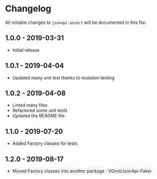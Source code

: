 # Changelog

All notable changes to `jsonapi-assert` will be documented in this file.

## 1.0.0 - 2019-03-31

- Initial release

## 1.0.1 - 2019-04-04

- Updated many unit test thanks to mutation testing

## 1.0.2 - 2019-04-08

- Linted many files
- Refactored some unit tests
- Updated the README file

## 1.1.0 - 2019-07-20

- Added Factory classes for tests

## 1.2.0 - 2019-08-17

- Moved Factory classes into another package : VGirol/JsonApi-Faker
